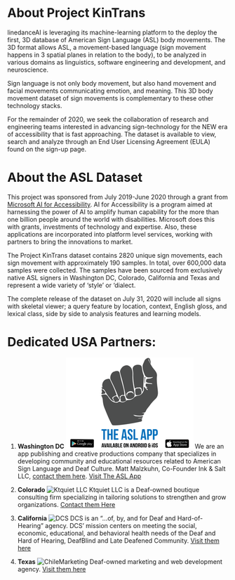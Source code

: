 # About Project KinTrans

linedanceAI is leveraging its machine-learning platform to the deploy the first, 3D database of American Sign Language (ASL) body movements. The 3D format allows ASL, a movement-based language (sign movement happens in 3 spatial planes in relation to the body), to be analyzed in various domains as linguistics, software engineering and development, and neuroscience.  

Sign language is not only body movement, but also hand movement and facial movements communicating emotion, and meaning. This 3D body movement dataset of sign movements is complementary to these other technology stacks.

For the remainder of 2020, we seek the collaboration of research and engineering teams interested in advancing sign-technology for the NEW era of accessibility that is fast approaching. The dataset is available to view, search and analyze through an End User Licensing Agreement (EULA) found on the sign-up page.  

# About the ASL Dataset 

This project was sponsored from July 2019-June 2020 through a grant from [Microsoft AI for Accessibility](https://www.microsoft.com/en-us/ai/ai-for-accessibility). AI for Accessibility is a program aimed at harnessing the power of AI to amplify human capability for the more than one billion people around the world with disabilities. Microsoft does this with grants, investments of technology and expertise. Also, these applications are incorporated into platform level services, working with partners to bring the innovations to market. 

The Project KinTrans dataset contains 2820 unique sign movements, each sign movement with approximately 190 samples. In total, over 600,000 data samples were collected. The samples have been sourced from exclusively native ASL signers in Washington DC, Colorado, California and Texas and represent a wide variety of ‘style’ or ‘dialect. 

The complete release of the dataset on July 31, 2020 will include all signs with skeletal viewer; a query feature by location, context, English gloss, and lexical class, side by side to analysis features and learning models.

# Dedicated USA Partners:

1. **Washington DC**
![The ASL APP](https://github.com/linedanceAI/Project-KinTrans/blob/master/Partners-Logos/TheASLApp.png?raw=true)
We are an app publishing and creative productions company that specializes in developing community and educational resources related to American Sign Language and Deaf Culture. Matt Malzkuhn, Co-Founder Ink & Salt LLC, [contact them here](mailto:matt@theaslapp.com). [Visit The ASL App](http://www.theaslapp.com/)

2. **Colorado**
![Ktquiet LLC](https://github.com/linedanceAI/Project-KinTrans/tree/master/Partners-Logos/KtquietLLC.png?raw=true)
Ktquiet LLC is a Deaf-owned boutique consulting firm specializing in tailoring solutions to strengthen and grow organizations. [Contact them Here](mailto:ktquiet@gmail.com)

3. **California**
![DCS](https://github.com/linedanceAI/Project-KinTrans/tree/master/Partners-Logos/DCS.png?raw=true)
DCS is an “…of, by, and for Deaf and Hard-of-Hearing” agency. DCS’ mission centers on meeting the social, economic, educational, and behavioral health needs of the Deaf and Hard of Hearing, DeafBlind and Late Deafened Community. [Visit them here](https://deafcommunityservices.org/)

4. **Texas**
![ChileMarketing](https://github.com/linedanceAI/Project-KinTrans/tree/master/Partners-Logos/chilemarketing.png?raw=true)
Deaf-owned marketing and web development agency. [Visit them here](https://chilmarketing.com/)